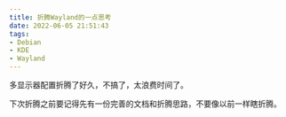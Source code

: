 ```yaml
---
title: 折腾Wayland的一点思考
date: 2022-06-05 21:51:43
tags: 
- Debian 
- KDE 
- Wayland
---
```


多显示器配置折腾了好久，不搞了，太浪费时间了。

下次折腾之前要记得先有一份完善的文档和折腾思路，不要像以前一样瞎折腾。